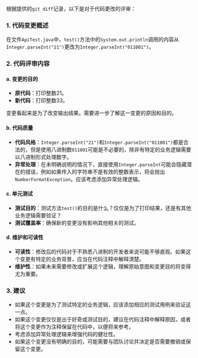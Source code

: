 根据提供的`git diff`记录，以下是对于代码更改的评审：

### 1. 代码变更概述
在文件`ApiTest.java`中，`test()`方法中的`System.out.println`调用的内容从`Integer.parseInt("21")`更改为`Integer.parseInt("011001")`。

### 2. 代码评审内容

#### a. 变更的目的
- **原代码**：打印整数21。
- **新代码**：打印整数33。

变更看起来是为了改变输出结果。需要进一步了解这一变更的原因和目的。

#### b. 代码质量
- **代码风格**：`Integer.parseInt("21")`和`Integer.parseInt("011001")`都是合法的，但是使用八进制数`011001`可能是不必要的，除非有特定的业务逻辑需要以八进制形式处理数字。
- **异常处理**：在未明确说明的情况下，直接使用`Integer.parseInt`可能会隐藏潜在的错误，例如如果传入的字符串不是有效的整数表示，将会抛出`NumberFormatException`。应该考虑添加异常处理逻辑。

#### c. 单元测试
- **测试目的**：测试方法`test()`的目的是什么？仅仅是为了打印结果，还是有其他业务逻辑需要验证？
- **测试覆盖率**：确保新的变更没有影响其他相关的测试。

#### d. 维护和可读性
- **可读性**：修改后的代码对于不熟悉八进制的开发者来说可能不够直观。如果这个变更有特定的业务背景，应当在代码注释中解释清楚。
- **维护性**：如果未来需要修改或扩展这个逻辑，理解原始意图和变更目的将变得尤为重要。

### 3. 建议
- 如果这个变更是为了测试特定的业务逻辑，应该添加相应的测试用例来验证这一点。
- 如果这个变更仅仅是出于好奇或测试目的，建议在代码注释中解释原因，或者将这个变更作为注释保留在代码中，以便将来参考。
- 考虑添加异常处理逻辑来增强代码的健壮性。
- 如果这个变更没有明确的目的，可能需要与团队讨论并决定是否需要撤销或保留这个变更。